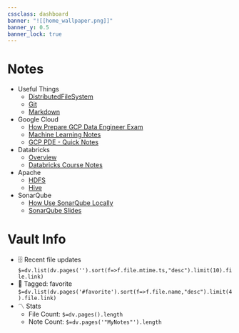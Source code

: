 ```yaml
---
cssclass: dashboard
banner: "![[home_wallpaper.png]]"
banner_y: 0.5
banner_lock: true
---
```


# Notes
- Useful Things
	- [DistributedFileSystem](./MyNotes/UsefulGeneralNotes/DistributedFileSystem.md)
	- [Git](./MyNotes/UsefulGeneralNotes/Git.md)
	- [Markdown](./MyNotes/UsefulGeneralNotes/Markdown.md)
- Google Cloud
	- [How Prepare GCP Data Engineer Exam](./MyNotes/GoogleCloud/How%20Prepare%20GCP%20Data%20Engineer%20Exam.md)
	- [Machine Learning Notes](./MyNotes/GoogleCloud/MachineLearning.md)
	- [GCP PDE - Quick Notes](./MyNotes/GoogleCloud/GCP%20PDE%20-%20Quick%20Notes.md)
- Databricks
	- [Overview](./MyNotes/Databricks/Overview.md)
	- [Databricks Course Notes](MyNotes/Databricks/Databricks%20Course%20Notes.md)
- Apache
	- [HDFS](./MyNotes/Apache/HDFS.md)
	- [Hive](./MyNotes/Apache/Hive.md)
- SonarQube
	- [How Use SonarQube Locally](./MyNotes/SonarQube/How%20Use%20SonarQube%20Locally.md)
	- [SonarQube Slides](MyNotes/SonarQube/SonarQube.pptx)

# Vault Info
- 🗄️ Recent file updates
 `$=dv.list(dv.pages('').sort(f=>f.file.mtime.ts,"desc").limit(10).file.link)`
- 🔖 Tagged:  favorite 
 `$=dv.list(dv.pages('#favorite').sort(f=>f.file.name,"desc").limit(4).file.link)`
- 〽️ Stats
	- File Count: `$=dv.pages().length`
	- Note Count: `$=dv.pages('"MyNotes"').length`